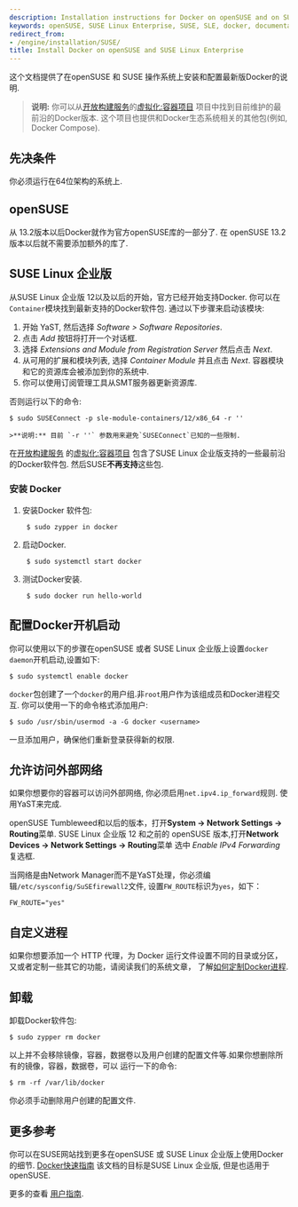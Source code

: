 ```yaml
---
description: Installation instructions for Docker on openSUSE and on SUSE Linux Enterprise.
keywords: openSUSE, SUSE Linux Enterprise, SUSE, SLE, docker, documentation,  installation
redirect_from:
- /engine/installation/SUSE/
title: Install Docker on openSUSE and SUSE Linux Enterprise
---
```


这个文档提供了在openSUSE 和 SUSE 操作系统上安装和配置最新版Docker的说明.

>**说明:** 你可以从[开放构建服务](https://build.opensuse.org/)的[虚拟化:容器项目](https://build.opensuse.org/project/show/Virtualization:containers)
项目中找到目前维护的最前沿的Docker版本.
这个项目也提供和Docker生态系统相关的其他包(例如, Docker Compose).

## 先决条件

你必须运行在64位架构的系统上.

## openSUSE

从 13.2版本以后Docker就作为官方openSUSE库的一部分了.
在 openSUSE 13.2版本以后就不需要添加额外的库了.

## SUSE Linux 企业版

从SUSE Linux 企业版 12以及以后的开始，官方已经开始支持Docker. 你可以在`Container`模块找到最新支持的Docker软件包.
通过以下步骤来启动该模块:

1. 开始 YaST, 然后选择 *Software > Software Repositories*.
2. 点击 *Add* 按钮将打开一个对话框.
3. 选择 *Extensions and Module from Registration Server* 然后点击 *Next*.
4. 从可用的扩展和模块列表, 选择 *Container Module* 并且点击 *Next*.
   容器模块和它的资源库会被添加到你的系统中.
5. 你可以使用订阅管理工具从SMT服务器更新资源库.

否则运行以下的命令:

    $ sudo SUSEConnect -p sle-module-containers/12/x86_64 -r ''

    >**说明:** 目前 `-r ''` 参数用来避免`SUSEConnect`已知的一些限制. 


在[开放构建服务](https://build.opensuse.org/) 的[虚拟化:容器项目](https://build.opensuse.org/project/show/Virtualization:containers)
包含了SUSE Linux 企业版支持的一些最前沿的Docker软件包. 然后SUSE**不再支持**这些包.

### 安装 Docker

1. 安装Docker 软件包:

        $ sudo zypper in docker

2. 启动Docker.

        $ sudo systemctl start docker

3. 测试Docker安装.

        $ sudo docker run hello-world

## 配置Docker开机启动

你可以使用以下的步骤在openSUSE 或者 SUSE Linux 企业版上设置`docker daemon`开机启动,设置如下:

    $ sudo systemctl enable docker

`docker`包创建了一个`docker`的用户组.非`root`用户作为该组成员和Docker进程交互.
你可以使用一下的命令格式添加用户:

    $ sudo /usr/sbin/usermod -a -G docker <username>

一旦添加用户，确保他们重新登录获得新的权限.

## 允许访问外部网络

如果你想要你的容器可以访问外部网络, 你必须启用`net.ipv4.ip_forward`规则.
使用YaST来完成.

openSUSE Tumbleweed和以后的版本，打开**System -> Network Settings -> Routing**菜单.
SUSE Linux 企业版 12 和之前的 openSUSE 版本,打开**Network Devices -> Network Settings -> Routing**菜单
选中 *Enable IPv4 Forwarding* 复选框.

当网络是由Network Manager而不是YaST处理，你必须编辑`/etc/sysconfig/SuSEfirewall2`文件,
设置`FW_ROUTE`标识为`yes`，如下：

    FW_ROUTE="yes"

## 自定义进程

如果你想要添加一个 HTTP 代理，为 Docker 运行文件设置不同的目录或分区，又或者定制一些其它的功能，请阅读我们的系统文章，
了解[如何定制Docker进程](../../admin/systemd.md).

## 卸载

卸载Docker软件包:

    $ sudo zypper rm docker

以上并不会移除镜像，容器，数据卷以及用户创建的配置文件等.如果你想删除所有的镜像，容器，数据卷，可以
运行一下的命令:

    $ rm -rf /var/lib/docker

你必须手动删除用户创建的配置文件.

## 更多参考

你可以在SUSE网站找到更多在openSUSE 或 SUSE Linux 企业版上使用Docker的细节.
[Docker快速指南](https://www.suse.com/documentation/sles-12/dockerquick/data/dockerquick.html)
该文档的目标是SUSE Linux 企业版, 但是也适用于openSUSE.

更多的查看 [用户指南](../../userguide/index.md).
